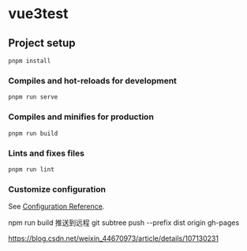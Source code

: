 # vue3test

## Project setup
```
pnpm install
```

### Compiles and hot-reloads for development
```
pnpm run serve
```

### Compiles and minifies for production
```
pnpm run build
```

### Lints and fixes files
```
pnpm run lint
```

### Customize configuration
See [Configuration Reference](https://cli.vuejs.org/config/).

npm run build
推送到远程
git subtree push --prefix dist origin gh-pages

https://blog.csdn.net/weixin_44670973/article/details/107130231

